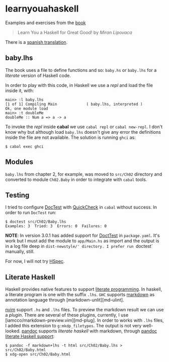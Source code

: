 # learnyouahaskell

Examples and exercises from the [book][book]

> Learn You a Haskell for Great Good!
> by _Miran Lipovaca_

There is a [spanish translation][sp].

[book]: http://learnyouahaskell.com/
[sp]: http://aprendehaskell.es/

## baby.lhs

The book uses a file to define functions and so: `baby.hs` or `baby.lhs` for
a _literate_ version of Haskell code.

In order to play with this code, in Haskell we use a _repl_ and load the 
file inside it, with:

```
main> :l baby.lhs
[1 of 1] Compiling Main             ( baby.lhs, interpreted )
Ok, one module load
main> :t doubleMe
doubleMe :: Num a => a -> a
```

To invoke the _repl_ inside **cabal** we use `cabal repl` or `cabal new-repl`. I don't
know why but although load `baby.lhs` doesn't give any error the definitions 
inside the file are not available. The solution is running `ghci` as:

```
$ cabal exec ghci 
```

## Modules

`baby.lhs` from chapter 2, for example, was moved to `src/Ch02` directory
and converted to module `Ch02.Baby` in order to integrate with `cabal` tools.

## Testing

I tried to configure [DocTest][doctest] with [QuickCheck][quickcheck] in
`cabal` without success. In order to run `DocTest` run:

```
$ doctest src/Ch02/Baby.lhs 
Examples: 3  Tried: 3  Errors: 0  Failures: 0
```

**NOTE**: In version 3.0.1 has added support for [DoctTest][doctest] in
`package.yaml`. It's work but I must add the module to `app/Main.hs` as
import and the output is in a log file deep in `dist-newstyle/' directory.
I prefer run `doctest` manually, still.

For now, I will not try [HSpec][HSpec].

[doctest]: https://github.com/sol/doctest#readme
[quickcheck]: http://www.cse.chalmers.se/~rjmh/QuickCheck/manual.html
[HSpec]: https://hspec.github.io/

## Literate Haskell

Haskell provides native features to support [literate programming][lhs]. In haskell,
a literate program is one with the suffix `.lhs`. `GHC` supports [markdown][md] as
annotation language through [markdown-unlit][md-ulint].

[nvim][vim] support `.hs` and `.lhs` files. To preview the markdown result we can
use a *plugin*. There are several of these plugins, currently, I use [iamcco/markdown-preview.vim][md-plug]. In order to works with `.lhs` files, I added this extension to
`g:mkdp_filetypes`. The output is not very well-looked. [pandoc][pandoc] supports
*literate haskell* with markdown, through [pandoc literate Haskell support][lhs-pandoc]:

```
$ pandoc -f markdown+lhs -t html src/Ch02/Baby.lhs > src/Ch02/Baby.html
$ xdg-open src/Ch02/Baby.html
```

[lhs]: https://wiki.haskell.org/Literate_programming
[md]: https://daringfireball.net/projects/markdown/syntax
[vim]: https://neovim.io
[pandoc]: https://pandoc.org/
[lhs-pandoc]: https://pandoc.org/MANUAL.html#literate-haskell-support
[md-unlit]: https://github.com/sol/markdown-unlit#read
